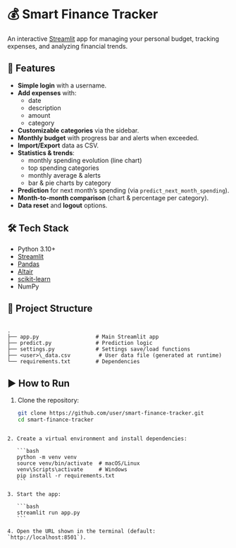 
# 💰 Smart Finance Tracker

An interactive [Streamlit](https://streamlit.io/) app for managing your personal budget, tracking expenses, and analyzing financial trends.

## 🚀 Features

- **Simple login** with a username.
- **Add expenses** with:
  - date
  - description
  - amount
  - category
- **Customizable categories** via the sidebar.
- **Monthly budget** with progress bar and alerts when exceeded.
- **Import/Export** data as CSV.
- **Statistics & trends**:
  - monthly spending evolution (line chart)
  - top spending categories
  - monthly average & alerts
  - bar & pie charts by category
- **Prediction** for next month’s spending (via `predict_next_month_spending`).
- **Month-to-month comparison** (chart & percentage per category).
- **Data reset** and **logout** options.

## 🛠️ Tech Stack

- Python 3.10+
- [Streamlit](https://streamlit.io/)
- [Pandas](https://pandas.pydata.org/)
- [Altair](https://altair-viz.github.io/)
- [scikit-learn](https://scikit-learn.org/stable/)
- NumPy

## 📂 Project Structure

```

.
├── app.py                  # Main Streamlit app
├── predict.py              # Prediction logic
├── settings.py             # Settings save/load functions
├── <user>\_data.csv         # User data file (generated at runtime)
└── requirements.txt        # Dependencies

````

## ▶️ How to Run

1. Clone the repository:
   ```bash
   git clone https://github.com/user/smart-finance-tracker.git
   cd smart-finance-tracker
````

2. Create a virtual environment and install dependencies:

   ```bash
   python -m venv venv
   source venv/bin/activate  # macOS/Linux
   venv\Scripts\activate     # Windows
   pip install -r requirements.txt
   ```

3. Start the app:

   ```bash
   streamlit run app.py
   ```

4. Open the URL shown in the terminal (default: `http://localhost:8501`).

